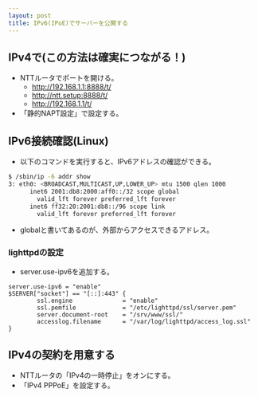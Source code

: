 ```yaml
---
layout: post
title: IPv6(IPoE)でサーバーを公開する
---
```


## IPv4で(この方法は確実につながる！)
 - NTTルータでポートを開ける。
   - http://192.168.1.1:8888/t/
   - http://ntt.setup:8888/t/
   - http://192.168.1.1/t/
 - 「静的NAPT設定」で設定する。

## IPv6接続確認(Linux)
 - 以下のコマンドを実行すると、IPv6アドレスの確認ができる。

```bash
$ /sbin/ip -6 addr show
3: eth0: <BROADCAST,MULTICAST,UP,LOWER_UP> mtu 1500 qlen 1000
      inet6 2001:db8:2000:aff0::/32 scope global
        valid_lft forever preferred_lft forever
      inet6 ff32:20:2001:db8::/96 scope link
        valid_lft forever preferred_lft forever
```

 - globalと書いてあるのが、外部からアクセスできるアドレス。

### lighttpdの設定
 - server.use-ipv6を追加する。

```
server.use-ipv6 = "enable"
$SERVER["socket"] == "[::]:443" {
        ssl.engine              = "enable"
        ssl.pemfile             = "/etc/lighttpd/ssl/server.pem"
        server.document-root    = "/srv/www/ssl/"
        accesslog.filename      = "/var/log/lighttpd/access_log.ssl"
}
```

## IPv4の契約を用意する
 - NTTルータの「IPv4の一時停止」をオンにする。
 - 「IPv4 PPPoE」を設定する。
